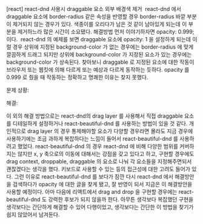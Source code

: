 [react] react-dnd 사용시 draggable 요소 외부 배경색 제거
 react-dnd 에서 draggable 요소에 border-radius 같은 속성을 반영할 경우 border-radius 바깥 부분이 제거되지 않는 경우가 있다. 색종이를 오리다가 남은 것 같이 남아있게 되는데 이 부분을 제거하느라 많은 시간이 소요됐다.
해결방법 먼저 이야기하자면 opacity: 0.999; 이다. 
react-dnd 의 예제를 보면 draggable 요소에 opacity: 1 을 설정하게 되는데 이럴 경우 상위에 지정된 background-color 가 없는 경우에는 border-radius 에 맞게 깔끔하게 드래그 되지만 상위에 background-color 가 지정된 요소가 있는 경우에는 background-color 가 상속된다.
찾아보니 draggable 로 지정된 요소에 대한 작동이 브라우저 또는 웹킷에 의해 다르게 또는 예상과 다르게 동작하는 듯하다.
opacity 를 0.999 로 줬을 때 작동하는 정확하고 명쾌한 이유는 찾지 못했다.

문제 상황:

해결:

이 외의 해결 방법으로는 react-dnd의 drag layer 를 사용해서 직접 draggable 요소를 디테일하게 설정하거나 react-beautiful-dnd 를 사용하는 방법이 있을 것 같다.
개인적으로 drag layer 의 경우 통제해야할 요소가 다양할 경우라면 몰라도 지금 경우에 사용하기에는 조금 과하게 복잡하다는 느낌이 들어서 react-beautiful-dnd 를 사용하려고 했었다. react-beautiful-dnd 의 경우 react-dnd 에 비해 다양한 범위를 커버하지는 않지만 x, y 축으로의 이동에 대해서는 강점을 갖고 있다고 하고, 구현할 경우에도 drag context, droppable, draggable 의 요소로 나눠 각 요소들을 지정해주면되서 괜찮겠다는 생각을 했다. 키보드로 사용할 수 있는 등의 접근성에 대한 고려도 들어가 있다. 그런 이유로 react-beautiful-dnd 를 보다가 잠깐 다시 react-dnd 에서 해결방안을 검색하다가 opacity 에 대한 글을 찾게 됐고, 잘 반영이 되서 지금은 이 해결방안을 사용할 예정이다. 아마 다음에 리액트에서 drag and drop 을 구현할 경우에는 react-beautiful-dnd 도 강력한 후보가 되지 않을까 한다.
아무튼 생각보다 복잡했던 구현을 생각보다는 간단하게 해결할 수 있어 다행이었고, 생각보다는 간단한 이 방법을 찾기가 쉽지 않았어서 남겨둔다.
